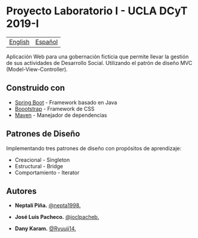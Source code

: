 # Proyecto Laboratorio I - UCLA DCyT 2019-I

<table>
    <tr>
        <!-- Do not translate this table -->
        <td><a href="./README.md"> English </a></td>
        <td><a href="./README.es.md"> Español </a></td>
    </tr>
</table>

Aplicación Web para una gobernación ficticia que permite llevar la gestión de sus actividades de Desarrollo Social. Utilizando el patrón de diseño MVC (Model-View-Controller).

## Construido con

* [Spring Boot](https://spring.io/projects/spring-boot) - Framework basado en Java
* [Boootstrap](https://getbootstrap.com/) - Framework de CSS
* [Maven](https://maven.apache.org/) - Manejador de dependencias

## Patrones de Diseño

Implementando tres patrones de diseño con propósitos de aprendizaje:

* Creacional - Singleton
* Estructural - Bridge
* Comportamiento - Iterator

## Autores

* **Neptalí Piña.** [@nepta1998.](https://github.com/nepta1998/)

* **José Luis Pacheco.** [@joclpacheb.](https://github.com/joclpacheb/)

* **Dany Karam.** [@Ryuuji14.](https://github.com/Ryuuji14)



